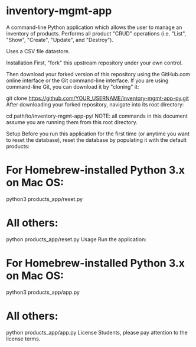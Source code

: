 # inventory-mgmt-app

A command-line Python application which allows the user to manage an inventory of products. Performs all product "CRUD" operations (i.e. "List", "Show", "Create", "Update", and "Destroy").

Uses a CSV file datastore.

Installation
First, "fork" this upstream repository under your own control.

Then download your forked version of this repository using the GitHub.com online interface or the Git command-line interface. If you are using command-line Git, you can download it by "cloning" it:

git clone https://github.com/YOUR_USERNAME/inventory-mgmt-app-py.git
After downloading your forked repository, navigate into its root directory:

cd path/to/inventory-mgmt-app-py/
NOTE: all commands in this document assume you are running them from this root directory.

Setup
Before you run this application for the first time (or anytime you want to reset the database), reset the database by populating it with the default products:

# For Homebrew-installed Python 3.x on Mac OS:
python3 products_app/reset.py

# All others:
python products_app/reset.py
Usage
Run the application:

# For Homebrew-installed Python 3.x on Mac OS:
python3 products_app/app.py

# All others:
python products_app/app.py
License
Students, please pay attention to the license terms.
